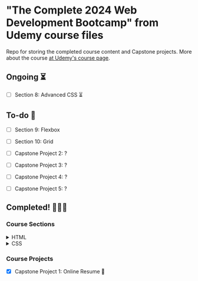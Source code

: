 # "The Complete 2024 Web Development Bootcamp" from Udemy course files

Repo for storing the completed course content and Capstone projects.
More about the course [at Udemy's course page](https://www.udemy.com/course/the-complete-web-development-bootcamp/).

## Ongoing :hourglass_flowing_sand:

- [ ] Section 8: Advanced CSS :hourglass_flowing_sand:

## To-do :memo:

- [ ] Section 9: Flexbox
- [ ] Section 10: Grid

- [ ] Capstone Project 2: ?
- [ ] Capstone Project 3: ?
- [ ] Capstone Project 4: ?
- [ ] Capstone Project 5: ?

## Completed! :tada::tada::tada:

### Course Sections

<details>
  <summary>HTML</summary>

- [x] Section 1: Front-End Web Development :tada:
- [x] Section 2: Introduction to HTML :tada:
- [x] Section 3: Intermediate HTML :tada:
- [x] Section 4: Multi-Page Websites :tada:

</details>

<details>
  <summary>CSS</summary>

- [x] Section 5: Introduction to CSS :tada:
- [x] Section 6: CSS Properties :tada:
- [x] Section 7: Intermediate CSS :tada:

</details>

### Course Projects

- [x] Capstone Project 1: Online Resume :tada:
